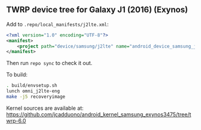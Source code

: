 ## TWRP device tree for Galaxy J1 (2016) (Exynos)

Add to `.repo/local_manifests/j2lte.xml`:

```xml
<?xml version="1.0" encoding="UTF-8"?>
<manifest>
	<project path="device/samsung/j2lte" name="android_device_samsung_j2lte" remote="TeamWin" revision="android-6.0" />
</manifest>
```

Then run `repo sync` to check it out.

To build:

```sh
. build/envsetup.sh
lunch omni_j2lte-eng
make -j5 recoveryimage
```

Kernel sources are available at: https://github.com/jcadduono/android_kernel_samsung_exynos3475/tree/twrp-6.0
